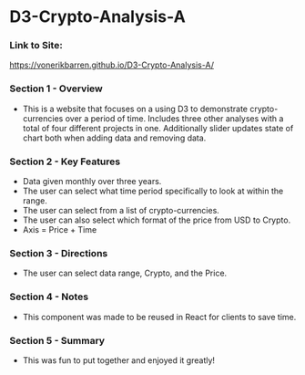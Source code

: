 # D3-Crypto-Analysis-A

### Link to Site:
https://vonerikbarren.github.io/D3-Crypto-Analysis-A/

### Section 1 - Overview 
- This is a website that focuses on a using D3 to demonstrate crypto-currencies over a period of time. Includes three other analyses with a total of four different projects in one. Additionally slider updates state of chart both when adding data and removing data. 


### Section 2 - Key Features
- Data given monthly over three years. 
- The user can select what time period specifically to look at within the range. 
- The user can select from a list of crypto-currencies.
- The user can also select which format of the price from USD to Crypto.
- Axis = Price + Time


### Section 3 - Directions
- The user can select data range, Crypto, and the Price.


### Section 4 - Notes 
- This component was made to be reused in React for clients to save time.


### Section 5 - Summary 
- This was fun to put together and enjoyed it greatly! 
